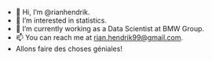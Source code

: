 - 👋 Hi, I’m @rianhendrik.
- 👀 I’m interested in statistics.
- 🌱 I’m currently working as a Data Scientist at BMW Group.
- 📫 You can reach me at rian.hendrik99@gmail.com.
- Allons faire des choses géniales!
